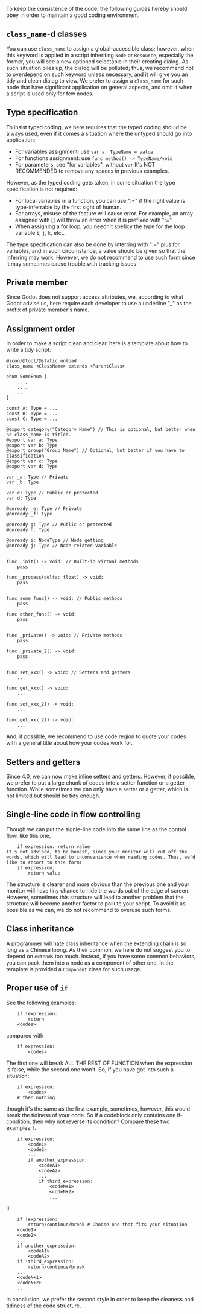 To keep the consistence of the code, the following guides hereby should obey in order to maintain a good coding environment.

## `class_name`-d classes
You can use `class_name` to assign a global-accessible class; however, when this keyword is applied in a script inheriting `Node` or `Resource`, especially the former, you will see a new optioned selectable in their creating dialog. As such situation piles up, the dialog will be polluted; thus, we recommend not to overdepend on such keyword unless necessary, and it will give you an tidy and clean dialog to view.
We prefer to assign a `class_name` for such node that have significant application on general aspects, and omit it when a script is used only for few nodes.

## Type specification
To insist typed coding, we here requires that the typed coding should be always used, even if it comes a situation where the untyped should go into application:
- For variables assignment: use ```var a: TypeName = value```
- For functions assignment: use ```func method() -> TypeName/void```
- For parameters, see "for variables", without `var`
It's NOT RECOMMENDED to remove any spaces in previous examples.

However, as the typed coding gets taken, in some situation the type specification is not required:
- For local variables in a function, you can use ":=" if the right value is type-inferrable by the first sight of human.
- For arrays, misuse of the feature will cause error. For example, an array assigned with [] will throw an error when it is prefixed with ":=".
- When assigning a for loop, you needn't speficy the type for the loop variable `i`, `j`, `k`, etc..

The type specification can also be done by interring with ":=" plus for variables, and in such circumstance, a value should be given so that the inferring may work. However, we do not recommend to use such form since it may sometimes cause trouble with tracking issues.

## Private member
Since Godot does not support access attributes, we, according to what Godot advise us, here require each developer to use a underline "_" as the prefix of private member's name.

## Assignment order
In order to make a script clean and clear, here is a template about how to write a tidy script:
```GDScript
@icon/@tool/@static_unload
class_name <ClassName> extends <ParentClass>

enum SomeEnum {
	...,
	...,
	...
}

const A: Type = ...
const B: Type = ...
const C: Type = ...

@export_category("Category Name") // This is optional, but better when no class_name is titled.
@export var a: Type
@export var b: Type
@export_group("Group Name") // Optional, but better if you have to classification
@export var c: Type
@export var d: Type

var _a: Type // Private
var _b: Type

var c: Type // Public or protected
var d: Type

@onready _e: Type // Private
@onready _f: Type

@onready g: Type // Public or protected
@onready h: Type

@onready i: NodeType // Node getting
@onready j: Type // Node-related variable


func _init() -> void: // Built-in virtual methods
	pass

func _process(delta: float) -> void:
	pass


func some_func() -> void: // Public methods
	pass

func other_func() -> void:
	pass


func _private() -> void: // Private methods
	pass

func _private_2() -> void:
	pass


func set_xxx() -> void: // Setters and getters
	...

func get_xxx() -> void:
	...

func set_xxx_2() -> void:
	...

func get_xxx_2() -> void:
	...
```
And, if possible, we recommend to use code region to quote your codes with a general title about how your codes work for. 

## Setters and getters
Since 4.0, we can now make inline setters and getters. However, if possible, we prefer to put a large chunk of codes into a setter function or a getter function. While sometimes we can only have a setter or a getter, which is not limited but should be tidy enough.

## Single-line code in flow controlling
Though we can put the signle-line code into the same line as the control flow, like this one,
```GDScript
	if expression: return value
It's not advised, to be honest, since your monitor will cut off the words, which will lead to inconvenience when reading codes. Thus, we'd like to resort to this form:
	if expression:
		return value
```
The structure is clearer and more obvious than the previous one and your monitor will have tiny chance to hide the words out of the edge of screen.
However, sometimes this structure will lead to another problem that the structure will become another factor to pollute your script. To avoid it as possible as we can, we do not recommend to overuse such forms.

## Class inheritance
A programmer will hate class inheritance when the extending chain is so long as a Chinese loong. As their common, we here do not suggest you to depend on `extends` too much. Instead, if you have some common behaviors, you can pack them into a node as a component of other one.
In the template is provided a `Component` class for such usage.

## Proper use of `if`
See the following examples:
```GDScript
	if !expression:
		return
	<codes>
```
compared with
```GDScript
	if expression:
		<codes>
```
The first one will break ALL THE REST OF FUNCTION when the expression is false, while the second one won't.
So, if you have got into such a situation:
```GDScript
	if expression:
		<codes>
	# then nothing
```
though it's the same as the first example, sometimes, however, this would break the tidiness of your code. So if a codeblock only contains one if-condition, then why not reverse its condition? Compare these two examples:
I.
```GDScript
	if expression:
		<code1>
		<code2>
		...
		if another_expression:
			<codeA1>
			<codeA2>
			...
			if third_expression:
				<codeN+1>
				<codeN+2>
				...
```
II.
```GDScript
	if !expression:
		return/continue/break # Choose one that fits your situation
	<code1>
	<code2>
	...
	if another_expression:
		<codeA1>
		<codeA2>
	if !third_expression:
		return/continue/break
	...
	<codeN+1>
	<codeN+2>
	...
```
In conclusion, we prefer the second style in order to keep the cleaness and tidiness of the code structure.
